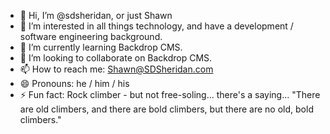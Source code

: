 - 👋 Hi, I’m @sdsheridan, or just Shawn
- 👀 I’m interested in all things technology, and have a development / software engineering background.
- 🌱 I’m currently learning Backdrop CMS.
- 💞️ I’m looking to collaborate on Backdrop CMS.
- 📫 How to reach me: Shawn@SDSheridan.com
- 😄 Pronouns: he / him / his
- ⚡ Fun fact: Rock climber - but not free-soling... there's a saying... "There are old climbers, and there are bold climbers, but there are no old, bold climbers."

<!---
sdsheridan/sdsheridan is a ✨ special ✨ repository because its `README.md` (this file) appears on your GitHub profile.
You can click the Preview link to take a look at your changes.
--->
